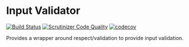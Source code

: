 # Input Validator

[![Build Status](https://travis-ci.org/advanced-learning/input-validator.svg?branch=master)](https://travis-ci.org/advanced-learning/input-validator)
[![Scrutinizer Code Quality](https://scrutinizer-ci.com/g/advanced-learning/input-validator/badges/quality-score.png?b=master)](https://scrutinizer-ci.com/g/advanced-learning/input-validator/?branch=master)
[![codecov](https://codecov.io/gh/advanced-learning/input-validator/branch/master/graph/badge.svg)](https://codecov.io/gh/advanced-learning/input-validator)

Provides a wrapper around respect/validation to provide input validation.